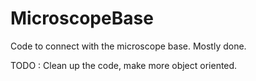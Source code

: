 # MicroscopeBase

Code to connect with the microscope base. Mostly done.

TODO : Clean up the code, make more object oriented.
